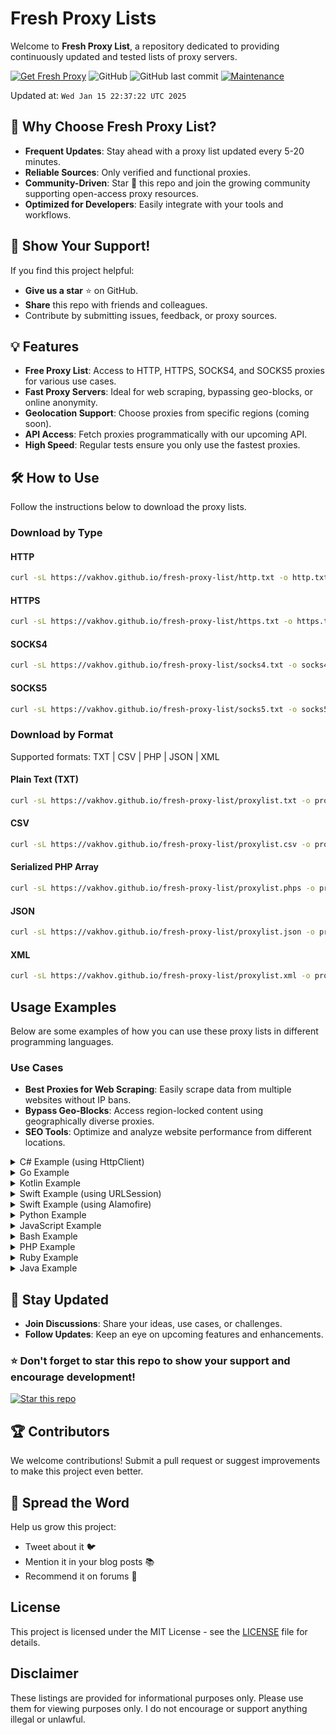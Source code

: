 # Fresh Proxy Lists

Welcome to **Fresh Proxy List**, a repository dedicated to providing continuously updated and tested lists of proxy servers.

[![Get Fresh Proxy](https://github.com/vakhov/fresh-proxy-list/actions/workflows/update.yml/badge.svg)](https://github.com/vakhov/fresh-proxy-list/actions/workflows/update.yml)
![GitHub](https://img.shields.io/github/license/vakhov/fresh-proxy-list)
![GitHub last commit](https://img.shields.io/github/last-commit/vakhov/fresh-proxy-list)
[![Maintenance](https://img.shields.io/badge/Maintained%3F-yes-green.svg)](https://github.com/vakhov/fresh-proxy-list/graphs/commit-activity)

Updated at: `Wed Jan 15 22:37:22 UTC 2025`

## 🚀 Why Choose Fresh Proxy List?

- **Frequent Updates**: Stay ahead with a proxy list updated every 5-20 minutes.
- **Reliable Sources**: Only verified and functional proxies.
- **Community-Driven**: Star 🌟 this repo and join the growing community supporting open-access proxy resources.
- **Optimized for Developers**: Easily integrate with your tools and workflows.

## 🌟 Show Your Support!

If you find this project helpful:
- **Give us a star** ⭐ on GitHub.
- **Share** this repo with friends and colleagues.
- Contribute by submitting issues, feedback, or proxy sources.

## 💡 Features

- **Free Proxy List**: Access to HTTP, HTTPS, SOCKS4, and SOCKS5 proxies for various use cases.
- **Fast Proxy Servers**: Ideal for web scraping, bypassing geo-blocks, or online anonymity.
- **Geolocation Support**: Choose proxies from specific regions (coming soon).
- **API Access**: Fetch proxies programmatically with our upcoming API.
- **High Speed**: Regular tests ensure you only use the fastest proxies.

## 🛠 How to Use

Follow the instructions below to download the proxy lists.

### Download by Type

#### HTTP
```bash
curl -sL https://vakhov.github.io/fresh-proxy-list/http.txt -o http.txt
```

#### HTTPS
```bash
curl -sL https://vakhov.github.io/fresh-proxy-list/https.txt -o https.txt
```

#### SOCKS4
```bash
curl -sL https://vakhov.github.io/fresh-proxy-list/socks4.txt -o socks4.txt
```

#### SOCKS5
```bash
curl -sL https://vakhov.github.io/fresh-proxy-list/socks5.txt -o socks5.txt
```

### Download by Format

Supported formats: TXT | CSV | PHP | JSON | XML

#### Plain Text (TXT)
```bash
curl -sL https://vakhov.github.io/fresh-proxy-list/proxylist.txt -o proxylist.txt
```

#### CSV
```bash
curl -sL https://vakhov.github.io/fresh-proxy-list/proxylist.csv -o proxylist.csv
```

#### Serialized PHP Array
```bash
curl -sL https://vakhov.github.io/fresh-proxy-list/proxylist.phps -o proxylist.phps
```

#### JSON
```bash
curl -sL https://vakhov.github.io/fresh-proxy-list/proxylist.json -o proxylist.json
```

#### XML
```bash
curl -sL https://vakhov.github.io/fresh-proxy-list/proxylist.xml -o proxylist.xml
```

## Usage Examples

Below are some examples of how you can use these proxy lists in different programming languages.

### Use Cases

- **Best Proxies for Web Scraping**: Easily scrape data from multiple websites without IP bans.
- **Bypass Geo-Blocks**: Access region-locked content using geographically diverse proxies.
- **SEO Tools**: Optimize and analyze website performance from different locations.

<details>
  <summary>C# Example (using HttpClient)</summary>

```csharp
using System;
using System.IO;
using System.Net.Http;
using System.Net;
using System.Threading.Tasks;

class Program
{
    static async Task Main()
    {
        string[] proxies = File.ReadAllLines("http.txt");
        string proxy = proxies[0];
        string[] proxyParts = proxy.Split(':');

        var httpClientHandler = new HttpClientHandler()
        {
            Proxy = new WebProxy(proxyParts[0], int.Parse(proxyParts[1])),
            UseProxy = true,
        };

        HttpClient client = new HttpClient(httpClientHandler);
        HttpResponseMessage response = await client.GetAsync("http://example.com");
        string content = await response.Content.ReadAsStringAsync();
        Console.WriteLine(content);
    }
}
```
</details>

<details>
  <summary>Go Example</summary>

```go
package main

import (
    "bufio"
    "fmt"
    "net/http"
    "net/url"
    "os"
    "strings"
)

func main() {
    file, err := os.Open("http.txt")
    if err != nil {
        panic(err)
    }
    defer file.Close()

    scanner := bufio.NewScanner(file)
    scanner.Scan()
    proxyLine := scanner.Text()
    proxyURL, err := url.Parse("http://" + proxyLine)
    if err != nil {
        panic(err)
    }

    client := &http.Client{Transport: &http.Transport{Proxy: http.ProxyURL(proxyURL)}}
    resp, err := client.Get("http://example.com")
    if err != nil {
        panic(err)
    }
    defer resp.Body.Close()

    body, err := io.ReadAll(resp.Body)
    if err != nil {
        panic(err)
    }

    fmt.Println(string(body))
}
```
</details>

<details>
  <summary>Kotlin Example</summary>

```kotlin
import java.io.BufferedReader
import java.io.File
import java.net.HttpURLConnection
import java.net.InetSocketAddress
import java.net.Proxy
import java.net.URL

fun main() {
    val proxies = File("http.txt").readLines()
    val proxyParts = proxies[0].split(":")

    val proxy = Proxy(Proxy.Type.HTTP, InetSocketAddress(proxyParts[0], proxyParts[1].toInt()))
    val url = URL("http://example.com")
    val connection = url.openConnection(proxy) as HttpURLConnection

    connection.inputStream.bufferedReader().use(BufferedReader::readText).let {
        println(it)
    }
}
```
</details>

<details>
  <summary>Swift Example (using URLSession)</summary>

```swift
import Foundation

if let proxyList = try? String(contentsOfFile: "http.txt") {
    let proxies = proxyList.components(separatedBy: "\n")
    let proxyParts = proxies[0].components(separatedBy: ":")

    let config = URLSessionConfiguration.default
    config.connectionProxyDictionary = [
        kCFNetworkProxiesHTTPEnable: true,
        kCFNetworkProxiesHTTPProxy: proxyParts[0],
        kCFNetworkProxiesHTTPPort: Int(proxyParts[1]) ?? 8080
    ] as [String : Any]

    let session = URLSession(configuration: config)
    let url = URL(string: "http://example.com")!

    let task = session.dataTask(with: url) { data, response, error in
        if let data = data, let responseString = String(data: data, encoding: .utf8) {
            print(responseString)
        }
    }
    task.resume()
}
```
</details>

<details>
  <summary>Swift Example (using Alamofire)</summary>

```swift
import Alamofire

if let proxyList = try? String(contentsOfFile: "http.txt") {
    let proxies = proxyList.components(separatedBy: "\n")
    let proxyParts = proxies[0].components(separatedBy: ":")

    let sessionManager = Session.default
    sessionManager.sessionConfiguration.connectionProxyDictionary = [
        kCFNetworkProxiesHTTPEnable: true,
        kCFNetworkProxiesHTTPProxy: proxyParts[0],
        kCFNetworkProxiesHTTPPort: Int(proxyParts[1]) ?? 8080
    ]

    sessionManager.request("http://example.com").responseString { response in
        switch response.result {
        case .success(let value):
            print(value)
        case .failure(let error):
            print(error)
        }
    }
}
```
</details>

<details>
  <summary>Python Example</summary>

```python
import requests

with open('http.txt') as file:
    proxies = file.readlines()

proxy = proxies[0].strip()
response = requests.get('http://example.com', proxies={'http': proxy})
print(response.text)
```
</details>

<details>
  <summary>JavaScript Example</summary>

```javascript
const axios = require('axios');
const fs = require('fs');

fs.readFile('http.txt', 'utf8', (err, data) => {
    if (err) throw err;
    const proxies = data.split('\n');
    const proxy = proxies[0];

    axios.get('http://example.com', {
        proxy: {
            host: proxy.split(':')[0],
            port: proxy.split(':')[1]
        }
    })
    .then(response => console.log(response.data))
    .catch(error => console.error(error));
});
```
</details>

<details>
  <summary>Bash Example</summary>

```bash
proxy=$(head -n 1 http.txt)
curl -x $proxy http://example.com
```
</details>

<details>
  <summary>PHP Example</summary>

```php
<?php
$proxies = file('http.txt', FILE_IGNORE_NEW_LINES);
$proxy = $proxies[0];

$context = stream_context_create([
    'http' => [
        'proxy' => 'tcp://' . $proxy,
        'request_fulluri' => true,
    ],
]);

$response = file_get_contents('http://example.com', false, $context);
echo $response;
?>
```
</details>

<details>
  <summary>Ruby Example</summary>

```ruby
require 'net/http'

proxies = File.readlines('http.txt')
proxy = proxies[0].strip.split(':')

uri = URI('http://example.com')
Net::HTTP.start(uri.host, uri.port, proxy[0], proxy[1].to_i) do |http|
  request = Net::HTTP::Get.new uri
  response = http.request request
  puts response.body
end
```
</details>

<details>
  <summary>Java Example</summary>

```java
import java.io.*;
import java.net.*;

public class ProxyExample {
    public static void main(String[] args) throws IOException {
        BufferedReader reader = new BufferedReader(new FileReader("http.txt"));
        String proxyLine = reader.readLine();
        reader.close();
        
        String[] proxyParts = proxyLine.split(":");
        String proxyHost = proxyParts[0];
        int proxyPort = Integer.parseInt(proxyParts[1]);

        Proxy proxy = new Proxy(Proxy.Type.HTTP, new InetSocketAddress(proxyHost, proxyPort));
        URL url = new URL("http://example.com");
        HttpURLConnection connection = (HttpURLConnection) url.openConnection(proxy);

        BufferedReader in = new BufferedReader(new InputStreamReader(connection.getInputStream()));
        String inputLine;
        StringBuilder content = new StringBuilder();
        while ((inputLine = in.readLine()) != null) {
            content.append(inputLine);
        }
        in.close();

        System.out.println(content.toString());
    }
}
```
</details>

## 📣 Stay Updated

- **Join Discussions**: Share your ideas, use cases, or challenges.
- **Follow Updates**: Keep an eye on upcoming features and enhancements.

### ⭐ Don't forget to star this repo to show your support and encourage development!

[![Star this repo](https://img.shields.io/github/stars/vakhov/fresh-proxy-list.svg?style=social)](https://github.com/vakhov/fresh-proxy-list/stargazers)

## 🏆 Contributors

We welcome contributions! Submit a pull request or suggest improvements to make this project even better.

## 📢 Spread the Word

Help us grow this project:
- Tweet about it 🐦
- Mention it in your blog posts 📚
- Recommend it on forums 📢

## License

This project is licensed under the MIT License - see the [LICENSE](LICENSE) file for details.

## Disclaimer

These listings are provided for informational purposes only. Please use them for viewing purposes only. I do not encourage or support anything illegal or unlawful.
